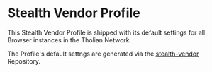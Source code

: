 
# Stealth Vendor Profile

This Stealth Vendor Profile is shipped with its default settings
for all Browser instances in the Tholian Network.

The Profile's default settngs are generated via the [stealth-vendor](https://github.com/tholian-network/stealth-vendor) Repository.

